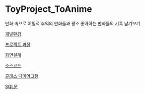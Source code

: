 # ToyProject_ToAnime


만화 속으로
어릴적 추억의 만화들과 평소 좋아하는 만화들의 기록 남겨보기

<p>
  <a href="https://hahaeun.tistory.com/21" rel="nofollow">개발환경</a>
</p>
<p>
  <a href="https://hahaeun.tistory.com/28" rel="nofollow">프로젝트 과정</a>
</p>
<p>
  <a href="https://hahaeun.tistory.com/34" rel="nofollow">화면설계</a>
</p>
<p>
  <a href="https://hahaeun.tistory.com/25" rel="nofollow">소스코드</a>
</p>
<p>
  <a href="https://hahaeun.tistory.com/22?category=1207899" rel="nofollow">클래스 다이어그램</a>
</p>
<p>
  <a href="https://hahaeun.tistory.com/24" rel="nofollow">SQL문</a>
</p>
